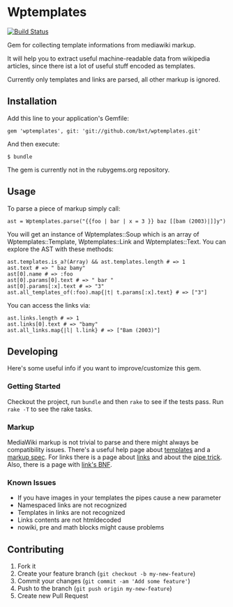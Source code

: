 # Wptemplates

[![Build Status](https://travis-ci.org/bxt/wptemplates.png?branch=master)](https://travis-ci.org/bxt/wptemplates)

Gem for collecting template informations from mediawiki markup. 

It will help you to extract useful machine-readable data from
wikipedia articles, since there ist a lot of useful stuff
encoded as templates.

Currently only templates and links are parsed, all other markup is ignored.

## Installation

Add this line to your application's Gemfile:

    gem 'wptemplates', git: 'git://github.com/bxt/wptemplates.git'

And then execute:

    $ bundle

The gem is currently not in the rubygems.org repository. 

## Usage

To parse a piece of markup simply call:

<!-- EXAMPLES:INIT -->
    ast = Wptemplates.parse("{{foo | bar | x = 3 }} baz [[bam (2003)|]]y")

<!-- /EXAMPLES -->

You will get an instance of Wptemplates::Soup which is an array of
Wptemplates::Template, Wptemplates::Link and Wptemplates::Text. 
You can explore the AST with these methods:

<!-- EXAMPLES:intro -->
    ast.templates.is_a?(Array) && ast.templates.length # => 1
    ast.text # => " baz bamy"
    ast[0].name # => :foo
    ast[0].params[0].text # => " bar "
    ast[0].params[:x].text # => "3"
    ast.all_templates_of(:foo).map{|t| t.params[:x].text} # => ["3"]
<!-- /EXAMPLES -->

You can access the links via: 

<!-- EXAMPLES:links -->
    ast.links.length # => 1
    ast.links[0].text # => "bamy"
    ast.all_links.map{|l| l.link} # => ["Bam (2003)"]
<!-- /EXAMPLES -->

## Developing

Here's some useful info if you want to improve/customize this gem. 

### Getting Started

Checkout the project, run `bundle` and then `rake` to see if the tests
pass. Run `rake -T` to see the rake tasks. 

### Markup

MediaWiki markup is not trivial to parse and there might always
be compatibility issues. There's a useful help page about 
[templates][tmplh] and a [markup spec][mspec]. For links there
is a page about [links][linkh] and about the [pipe trick][ptrkh]. 
Also, there is a page with [link's BNF][lnbnf]. 

### Known Issues

* If you have images in your templates the pipes cause a new parameter
* Namespaced links are not recognized
* Templates in links are not recognized
* Links contents are not htmldecoded
* nowiki, pre and math blocks might cause problems

## Contributing

1. Fork it
2. Create your feature branch (`git checkout -b my-new-feature`)
3. Commit your changes (`git commit -am 'Add some feature'`)
4. Push to the branch (`git push origin my-new-feature`)
5. Create new Pull Request

[tmplh]: http://en.wikipedia.org/wiki/Help:Template#Usage_syntax "English Wikipedia Template help page, syntax section"
[mspec]: http://www.mediawiki.org/wiki/Markup_spec "MediaWiki Markup spec"
[linkh]: http://en.wikipedia.org/wiki/Help:Link "English Wikipedia Link help page"
[ptrkh]: http://en.wikipedia.org/wiki/Help:Pipe_trick "English Wikipedia Pipe trick help page"
[lnbnf]: http://www.mediawiki.org/wiki/Markup_spec/BNF/Links "MediaWiki Link BNF"
